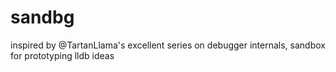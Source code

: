# sandbg
inspired by @TartanLlama's excellent series on debugger internals, sandbox for prototyping lldb ideas
